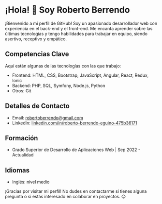 # ¡Hola! 👋 Soy Roberto Berrendo

¡Bienvenido a mi perfil de GitHub! Soy un apasionado desarrollador web con experiencia en el back-end y el front-end. Me encanta aprender sobre las últimas tecnologías y tengo habilidades para trabajar en equipo, siendo asertivo, receptivo y empático.

## Competencias Clave

Aquí están algunas de las tecnologías con las que trabajo:

- Frontend: HTML, CSS, Bootstrap, JavaScript, Angular, React, Redux, Ionic
- Backend: PHP, SQL, Symfony, Node.js, Python
- Otros: Git

## Detalles de Contacto

- Email: robertoberrendo@gmail.com
- LinkedIn: [linkedin.com/in/roberto-berrendo-eguino-475b36171](https://www.linkedin.com/in/roberto-berrendo-eguino-475b36171/)

## Formación

- Grado Superior de Desarrollo de Aplicaciones Web | Sep 2022 - Actualidad

## Idiomas

- Inglés: nivel medio

¡Gracias por visitar mi perfil! No dudes en contactarme si tienes alguna pregunta o si estás interesado en colaborar en proyectos. 😊

